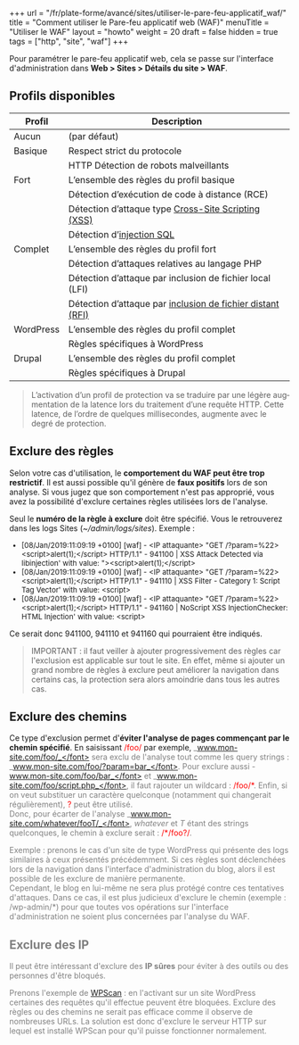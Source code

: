 +++
url = "/fr/plate-forme/avancé/sites/utiliser-le-pare-feu-applicatif_waf/"
title = "Comment utiliser le Pare-feu applicatif web (WAF)"
menuTitle = "Utiliser le WAF"
layout = "howto"
weight = 20
draft = false
hidden = true
tags = ["http", "site", "waf"] 
+++

Pour paramétrer le pare-feu applicatif web, cela se passe sur l'interface d'administration dans **Web > Sites > Détails du site > WAF**. 

## Profils disponibles

|Profil|Description|
|----|----|
|Aucun|(par défaut)|
|Basique|Respect strict du pro­to­cole|
||HTTP Détection de robots mal­veillants|
|Fort|L’ensemble des règles du pro­fil basique|
||Détection d’exécution de code à dis­tance (RCE)|
||Détection d’attaque type [Cross-Site Scripting (XSS)](https://fr.wikipedia.org/wiki/Cross-site_scripting)|
||Détection d’[injec­tion SQL](https://fr.wikipedia.org/wiki/Injection_SQL)|
|Complet|L’ensemble des règles du pro­fil fort|
||Détection d’attaques rela­tives au lan­gage PHP|
||Détection d’attaque par inclu­sion de fichier local (LFI)|
||Détection d’attaque par [inclu­sion de fichier dis­tant (RFI)](https://fr.wikipedia.org/wiki/Remote_File_Inclusion)|
|WordPress|L’ensemble des règles du pro­fil com­plet|
||Règles spé­ci­fiques à WordPress|
|Drupal|L’ensemble des règles du pro­fil com­plet|
||Règles spé­ci­fiques à Drupal|

> L’ac­ti­va­tion d’un pro­fil de pro­tec­tion va se tra­duire par une légère aug­men­ta­tion de la latence lors du trai­te­ment d’une requête HTTP. Cette latence, de l’ordre de quelques mil­li­se­condes, aug­mente avec le degré de pro­tec­tion.


## Exclure des règles

Selon votre cas d'utilisation, le **comportement du WAF peut être trop restrictif**. Il est aussi possible qu'il génère de **faux positifs** lors de son analyse. Si vous jugez que son comportement n'est pas approprié, vous avez la possibilité d'exclure certaines règles utilisées lors de l'analyse.

Seul le **numéro de la règle à exclure** doit être spécifié. Vous le retrouverez dans les logs Sites (_~/admin/logs/sites_). Exemple :

<font size="-1">

* [08/Jan/2019:11:09:19 +0100] [waf] - \<IP attaquante\> "GET /?param=%22>\<script\>alert(1);\</script\> HTTP/1.1" - 941100 | XSS Attack Detected via libinjection' with value: ">\<script\>alert(1);\</script>
* [08/Jan/2019:11:09:19 +0100] [waf] - \<IP attaquante\> "GET /?param=%22>\<script\>alert(1);\</script\> HTTP/1.1" - 941110 | XSS Filter - Category 1: Script Tag Vector' with value: \<script\>
* [08/Jan/2019:11:09:19 +0100] [waf] - \<IP attaquante\> "GET /?param=%22>\<script\>alert(1);\</script\> HTTP/1.1" - 941160 | NoScript XSS InjectionChecker: HTML Injection' with value: \<script\>

</font>

Ce serait donc 941100, 941110 et 941160 qui pourraient être indiqués.

> IMPORTANT : il faut veiller à ajouter progressivement des règles car l'exclusion est applicable sur tout le site. En effet, même si ajouter un grand nombre de règles à exclure peut améliorer la navigation dans certains cas, la protection sera alors amoindrie dans tous les autres cas.


## Exclure des chemins

Ce type d'exclusion permet d'**éviter l'analyse de pages commençant par le chemin spécifié**. En saisissant <font color=red>/foo/</font> par exemple, <font color=grey>_www.mon-site.com/foo/_</font> sera exclu de l'analyse tout comme les query strings : <font color=grey>_www.mon-site.com/foo/?param=bar_</font>. Pour exclure aussi <font color=grey>-www.mon-site.com/foo/bar_</font> et <font color=grey>_www.mon-site.com/foo/script.php_</font>, il faut rajouter un wildcard : <font color=red>/foo/\*</font>. Enfin, si on veut substituer un caractère quelconque (notamment qui changerait régulièrement), <font color=red>?</font> peut être utilisé.<br>
Donc, pour écarter de l'analyse <font color=grey>_www.mon-site.com/whatever/fooT/_</font>, _whatever_ et _T_ étant des strings quelconques, le chemin à exclure serait : <font color=red>/\*/foo?/</font>.

Exemple : prenons le cas d'un site de type WordPress qui présente des logs similaires à ceux présentés précédemment. Si ces règles sont déclenchées lors de la navigation dans l'interface d'administration du blog, alors il est possible de les exclure de manière permanente.<br>
Cependant, le blog en lui-même ne sera plus protégé contre ces tentatives d'attaques. Dans ce cas, il est plus judicieux d'exclure le chemin (exemple : /wp-admin/\*) pour que toutes vos opérations sur l'interface d'administration ne soient plus concernées par l'analyse du WAF.


## Exclure des IP

Il peut être intéressant d'exclure des **IP sûres** pour éviter à des outils ou des personnes d'être bloqués. 

Prenons l'exemple de [WPScan](https://wpscan.org/) : en l'activant sur un site WordPress certaines des requêtes qu'il effectue peuvent être bloquées. Exclure des règles ou des chemins ne serait pas efficace comme il observe de nombreuses URLs. La solution est donc d'exclure le serveur HTTP sur lequel est installé WPScan pour qu'il puisse fonctionner normalement.



